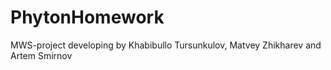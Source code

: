 # PhytonHomework
MWS-project developing by Khabibullo Tursunkulov, Matvey Zhikharev and Artem Smirnov
